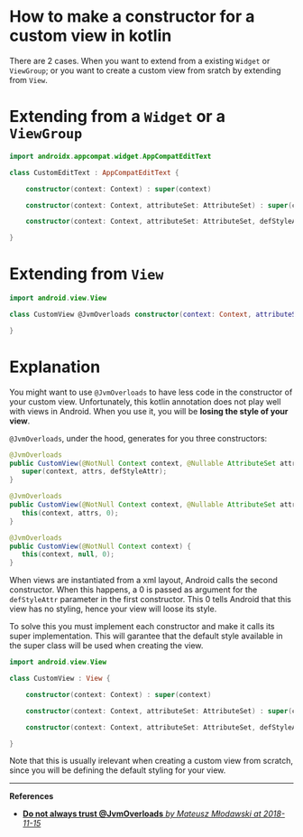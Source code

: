 # How to make a constructor for a custom view in kotlin

There are 2 cases. When you want to extend from a existing `Widget` or `ViewGroup`; or you want to create a custom view from sratch by extending from `View`.

# Extending from a `Widget` or a `ViewGroup`

```kotlin
import androidx.appcompat.widget.AppCompatEditText

class CustomEditText : AppCompatEditText {

    constructor(context: Context) : super(context)

    constructor(context: Context, attributeSet: AttributeSet) : super(context, attributeSet)

    constructor(context: Context, attributeSet: AttributeSet, defStyleAttr: Int) : super(context, attributeSet, defStyleAttr)

}
```

# Extending from `View` 

```kotlin
import android.view.View

class CustomView @JvmOverloads constructor(context: Context, attributeSet: AttributeSet? = null, defStyleAttr: Int = 0) : View {

}
```

# Explanation

You might want to use `@JvmOverloads` to have less code in the constructor of your custom view. Unfortunately, this kotlin annotation does not play well with views in Android. When you use it, you will be **losing the style of your view**.

`@JvmOverloads`, under the hood, generates for you three constructors:

```java
@JvmOverloads
public CustomView(@NotNull Context context, @Nullable AttributeSet attrs, int defStyleAttr) {
   super(context, attrs, defStyleAttr);
}

@JvmOverloads
public CustomView(@NotNull Context context, @Nullable AttributeSet attrs) {
   this(context, attrs, 0);
}

@JvmOverloads
public CustomView(@NotNull Context context) {
   this(context, null, 0);
}
```

When views are instantiated from a xml layout, Android calls the second constructor. When this happens, a 0 is passed as argument for the `defStyleAttr` parameter in the first constructor. This 0 tells Android that this view has no styling, hence your view will loose its style.

To solve this you must implement each constructor and make it calls its super implementation. This will garantee that the default style available in the super class will be used when creating the view.

```kotlin
import android.view.View

class CustomView : View {

    constructor(context: Context) : super(context)

    constructor(context: Context, attributeSet: AttributeSet) : super(context, attributeSet)

    constructor(context: Context, attributeSet: AttributeSet, defStyleAttr: Int) : super(context, attributeSet, defStyleAttr)

}
```

Note that this is usually irelevant when creating a custom view from scratch, since you will be defining the default styling for your view.

---

**References**

- [**Do not always trust @JvmOverloads** *by Mateusz Młodawski at 2018-11-15*](https://medium.com/@mmlodawski/https-medium-com-mmlodawski-do-not-always-trust-jvmoverloads-5251f1ad2cfe)